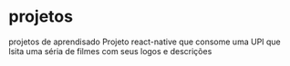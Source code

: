 # projetos
projetos de aprendisado
Projeto react-native que consome uma UPI que lsita uma séria de filmes com seus logos e descrições
